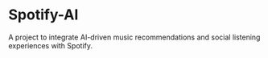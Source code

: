 # Spotify-AI

A project to integrate AI-driven music recommendations and social listening experiences with Spotify.
